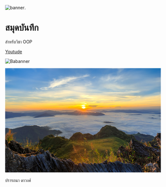 ![banner](https://picsum.photos/800/250).
# สมุดบันทึก

สำหรับวิชา OOP

[Youtude](https://www.youtube.com/results?search_query=BTS)

![Babanner](./BAbanner.jpg)


![Bbanner](./banner.jpg)


ปรารถนา ดาวงศ์
